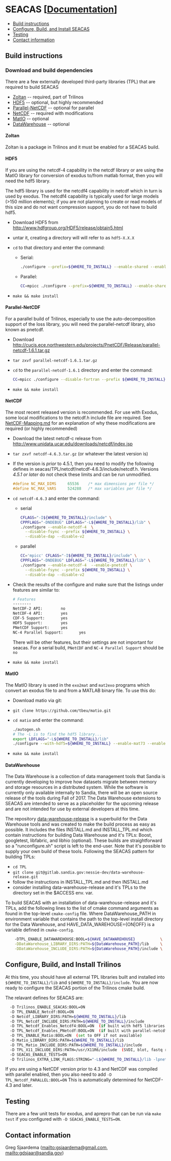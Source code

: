 # SEACAS  [[Documentation](http://gsjaardema.github.io/seacas/)]

* [Build instructions](#build-instructions)
* [Configure, Build, and Install SEACAS](#configure-build-and-install-seacas)
* [Testing](#testing)
* [Contact information](#contact-information)

## Build instructions

### Download and build dependencies

There are a few externally developed third-party libraries (TPL) that are required to
build SEACAS

 * [Zoltan](#zoltan) -- required, part of Trilinos
 * [HDF5](#hdf5) -- optional, but highly recommended
 * [Parallel-NetCDF](#parallel-netcdf) -- optional for parallel
 * [NetCDF](#netcdf) -- required with modifications
 * [MatIO](#matio) -- optional
 * [DataWarehouse](#data_warehouse) -- optional

#### Zoltan
Zoltan is a package in Trilinos and it must be enabled for a SEACAS build.

#### HDF5

If you are using the netcdf-4 capability in the netcdf library or are
using the MatIO library for conversion of exodus to/from matlab
format, then you will need the hdf5 library.

The hdf5 library is used for the netcdf4 capability in netcdf which in
turn is used by exodus.  The netcdf4 capability is typically used for
large models (>150 million elements); if you are not planning to
create or read models of this size and do not want compression
support, you do not have to build hdf5.

   * Download HDF5 from <http://www.hdfgroup.org/HDF5/release/obtain5.html>

   * untar it, creating a directory will will refer to as `hdf5-X.X.X`

   * `cd` to that directory and enter the command:
     * Serial:
       ```bash
       ./configure --prefix=${WHERE_TO_INSTALL} --enable-shared --enable-production --enable-debug=no --enable-static-exec
       ```

     * Parallel:
       ```bash
       CC=mpicc ./configure --prefix=${WHERE_TO_INSTALL} --enable-shared --enable-production --enable-debug=no --enable-static-exec --enable-parallel
       ```

   * `make && make install`

#### Parallel-NetCDF
  For a parallel build of Trilinos, especially to use the
  auto-decomposition support of the Ioss library, you will need the
  parallel-netcdf library, also known as pnetcdf.

  * Download <http://cucis.ece.northwestern.edu/projects/PnetCDF/Release/parallel-netcdf-1.6.1.tar.gz>

  * `tar zxvf parallel-netcdf-1.6.1.tar.gz`

  * `cd` to the `parallel-netcdf-1.6.1` directory and enter the command:
    ```bash
    CC=mpicc ./configure --disable-fortran --prefix ${WHERE_TO_INSTALL}
    ```

  * `make && make install`

#### NetCDF
The most recent released version is recommended. For use with Exodus, some local modifications to the netcdf.h include file are required.  See [NetCDF-Mapping.md](NetCDF-Mapping.md) for an explanation of why these modifications are required (or highly recommended)

 * Download the latest netcdf-c release from <http://www.unidata.ucar.edu/downloads/netcdf/index.jsp>

 * `tar zxvf netcdf-4.6.3.tar.gz`  (or whatever the latest version is)

 * If the version is *prior* to 4.5.1, then you need to modify the
   following defines in
   seacas/TPL/netcdf/netcdf-4.6.3/include/netcdf.h.  Versions *4.5.1 or
   later* do not check these limits and can be run unmodified.

    ```c
    #define NC_MAX_DIMS     65536    /* max dimensions per file */
    #define NC_MAX_VARS     524288   /* max variables per file */
    ```

 * `cd netcdf-4.6.3` and enter the command:

    * serial
      ```bash
      CFLAGS="-I${WHERE_TO_INSTALL}/include" \
      CPPFLAGS="-DNDEBUG" LDFLAGS="-L${WHERE_TO_INSTALL}/lib" \
      ./configure --enable-netcdf-4  \
        --disable-fsync --prefix ${WHERE_TO_INSTALL} \
        --disable-dap --disable-v2
      ```

    * parallel
      ```bash
      CC='mpicc' CFLAGS="-I${WHERE_TO_INSTALL}/include" \
      CPPFLAGS="-DNDEBUG" LDFLAGS="-L${WHERE_TO_INSTALL}/lib" \
      ./configure --enable-netcdf-4  --enable-pnetcdf \
        --disable-fsync --prefix ${WHERE_TO_INSTALL} \
        --disable-dap --disable-v2
      ```

 * Check the results of the configure and make sure that the listings
   under features are similar to:

   ```bash
   # Features
   --------
   NetCDF-2 API:        no
   NetCDF-4 API:        yes
   CDF-5 Support:       yes
   HDF5 Support:        yes
   PNetCDF Support:     yes
   NC-4 Parallel Support:       yes
   ```
   There will be other features, but their settings are not important
   for seacas. For a serial build, `PNetCDF` and `NC-4 Parallel Support`
   should be `no`

 * `make && make install`

#### MatIO
The MatIO library is used in the `exo2mat` and `mat2exo` programs which convert an exodus file to and from a MATLAB binary file.  To use this do:

 * Download matio via git:

 * `git clone https://github.com/tbeu/matio.git`

 * `cd matio` and enter the command:
   ```bash
   ./autogen.sh
   # The -L is to find the hdf5 library...
   export LDFLAGS="-L${WHERE_TO_INSTALL}/lib"
   ./configure --with-hdf5=${WHERE_TO_INSTALL} --enable-mat73 --enable-shared --prefix=${WHERE_TO_INSTALL}
   ```

 * `make && make install`

#### DataWarehouse
The Data Warehouse is a collection of data management tools that Sandia is currently developing to improve how datasets migrate between memory and storage resources in a distributed system. While the software is currently only available internally to Sandia, there will be an open source release of the tools during Fall of 2017. The Data Warehouse extensions to SEACAS are intended to serve as a placeholder for the upcoming release and are not intended for use by external developers at this time.

The repository [data-warehouse-release](https://gitlab.sandia.gov/nessie-dev/data-warehouse-release) is a superbuild for the Data Warehouse tools and was created to make the build process as easy as possible. It includes the files INSTALL.md and INSTALL_TPL.md which contain instructions for building Data Warehouse and it's TPLs: Boost, googletest, libfabric, and libhio (optional). These builds are straightforward so a "runconfigure.sh" script is left to the end-user. Note that it's possible to supply your own build of these tools. Following the SEACAS pattern for building TPLs:

 * `cd TPL`
 * `git clone git@gitlab.sandia.gov:nessie-dev/data-warehouse-release.git`
 * follow the instructions in INSTALL_TPL.md and then INSTALL.md
 * consider installing data-warehouse-release and it's TPLs to the directory set in  the $ACCESS env. var.

To build SEACAS with an installation of data-warehouse-release and it's TPLs, add the following lines to the list of cmake command arguments as found in the top-level `cmake-config` file. Where DataWarehouse_PATH in environment variable that contains the path to the top-level install directory for the Data Warehouse, and HAVE_DATA_WAREHOUSE={ON|OFF} is a variable defined in `cmake-config`.

```bash
    -DTPL_ENABLE_DATAWAREHOUSE:BOOL=${HAVE_DATAWAREHOUSE}           \
    -DDataWarehouse_LIBRARY_DIRS:PATH=${DataWarehouse_PATH}/lib     \
    -DDataWarehouse_INCLUDE_DIRS:PATH=${DataWarehouse_PATH}/include \
```

## Configure, Build, and Install Trilinos
At this time, you should have all external TPL libraries built and
installed into `${WHERE_TO_INSTALL}/lib` and `${WHERE_TO_INSTALL}/include`. You are now ready
to configure the SEACAS portion of the Trilinos cmake build.

The relavant defines for SEACAS are:
```bash
  -D Trilinos_ENABLE_SEACAS:BOOL=ON
  -D TPL_ENABLE_Netcdf:BOOL=ON
  -D Netcdf_LIBRARY_DIRS:PATH=${WHERE_TO_INSTALL}/lib
  -D TPL_Netcdf_INCLUDE_DIRS:PATH=${WHERE_TO_INSTALL}/include
  -D TPL_Netcdf_Enables_Netcdf4:BOOL=ON  (if built with hdf5 libraries which give netcdf-4 capability)
  -D TPL_Netcdf_Enables_PNetcdf:BOOL=ON  (if built with parallel-netcdf which gives parallel I/O capability)
  -D TPL_ENABLE_Matio:BOOL=ON  (set to OFF if not available)
  -D Matio_LIBRARY_DIRS:PATH=${WHERE_TO_INSTALL}/lib
  -D TPL_Matio_INCLUDE_DIRS:PATH=${WHERE_TO_INSTALL}/include
  -D TPL_X11_INCLUDE_DIRS:PATH=/usr/X11R6/include  (SVDI, blot, fastq require X11 includes and libs)
  -D SEACAS_ENABLE_TESTS=ON
  -D Trilinos_EXTRA_LINK_FLAGS:STRING="-L${WHERE_TO_INSTALL}/lib -lpnetcdf -lhdf5_hl -lhdf5 -lz"
```

If you are using a NetCDF version prior to 4.3 and NetCDF was compiled
with parallel enabled, then you also need to add `-D TPL_Netcdf_PARALLEL:BOOL=ON`
This is automatically determined for NetCDF-4.3 and later.

## Testing
There are a few unit tests for exodus, and aprepro that can be run via `make test` if you configured with `-D SEACAS_ENABLE_TESTS=ON`.

## Contact information

 Greg Sjaardema  (<mailto:gsjaardema@gmail.com>, <mailto:gdsjaar@sandia.gov>)
